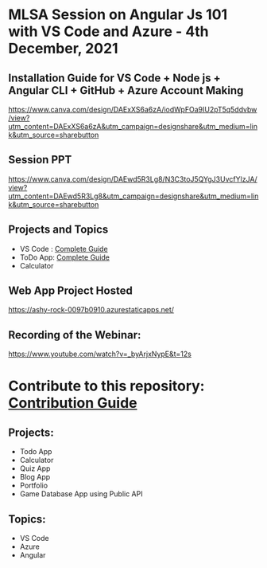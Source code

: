 # MLSA Session on Angular Js 101 with VS Code and Azure - 4th December, 2021

## Installation Guide for VS Code + Node js + Angular CLI + GitHub + Azure Account Making
https://www.canva.com/design/DAExXS6a6zA/iodWpFOa9IU2pT5q5ddvbw/view?utm_content=DAExXS6a6zA&utm_campaign=designshare&utm_medium=link&utm_source=sharebutton

## Session PPT
https://www.canva.com/design/DAEwd5R3Lg8/N3C3toJ5QYgJ3UvcfYlzJA/view?utm_content=DAEwd5R3Lg8&utm_campaign=designshare&utm_medium=link&utm_source=sharebutton

## Projects and Topics
- VS Code : [Complete Guide](https://github.com/A-GHOSH-dev/Angular-Js-101-with-VS-Code-Azure-MLSA-Webinar-1/blob/master/VSCODE.md)
- ToDo App: [Complete Guide](https://github.com/A-GHOSH-dev/Angular-Js-101-with-VS-Code-Azure-MLSA-Webinar-1/blob/master/todoappguide.md)
- Calculator

## Web App Project Hosted
https://ashy-rock-0097b0910.azurestaticapps.net/

## Recording of the Webinar:
https://www.youtube.com/watch?v=_byArjxNypE&t=12s

# Contribute to this repository: [Contribution Guide](https://github.com/A-GHOSH-dev/Angular-Js-101-with-VS-Code-Azure-MLSA-Webinar-1/blob/master/Contribution%20Guide.md)

## Projects:
- Todo App
- Calculator
- Quiz App
- Blog App
- Portfolio
- Game Database App using Public API

## Topics:
- VS Code
- Azure
- Angular

